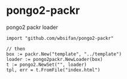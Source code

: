 # pongo2-packr
pongo2 packr loader

```
import "github.com/wbsifan/pongo2-packr"

// then
box := packr.New("template", "../template")
loader := pongo2packr.NewLoader(box)
t := pongo2.NewSet("", loader)
tpl, err = t.FromFile("index.html")
```